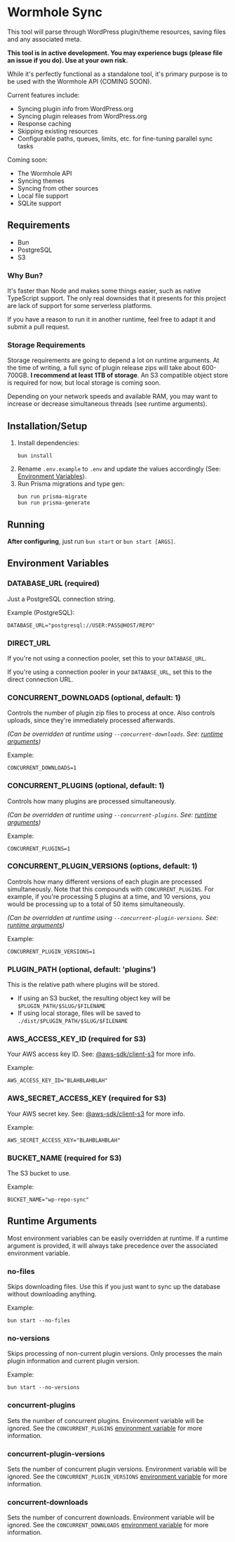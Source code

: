 # Wormhole Sync

This tool will parse through WordPress plugin/theme resources, saving files and any associated meta.

**This tool is in active development. You may experience bugs (please file an issue if you do). Use at your own risk.**

While it's perfectly functional as a standalone tool, it's primary purpose is to be used with the Wormhole API (COMING SOON).

Current features include:

- Syncing plugin info from WordPress.org
- Syncing plugin releases from WordPress.org
- Response caching
- Skipping existing resources
- Configurable paths, queues, limits, etc. for fine-tuning parallel sync tasks

Coming soon:

- The Wormhole API
- Syncing themes
- Syncing from other sources
- Local file support
- SQLite support

## Requirements

- Bun
- PostgreSQL
- S3

### Why Bun?

It's faster than Node and makes some things easier, such as native TypeScript support. The only real downsides that it presents for this project are lack of support for some serverless platforms.

If you have a reason to run it in another runtime, feel free to adapt it and submit a pull request.

### Storage Requirements

Storage requirements are going to depend a lot on runtime arguments. At the time of writing, a full sync of plugin release zips will take about 600-700GB. **I recommend at least 1TB of storage**. An S3 compatible object store is required for now, but local storage is coming soon.

Depending on your network speeds and available RAM, you may want to increase or decrease simultaneous threads (see runtime arguments).

## Installation/Setup

1. Install dependencies:
   ```
   bun install
   ```
2. Rename `.env.example` to `.env` and update the values accordingly (See: [Environment Variables](#environment-variables)).
3. Run Prisma migrations and type gen:
   ```
   bun run prisma-migrate
   bun run prisma-generate
   ```

## Running

**After configuring**, just run `bun start` or `bun start [ARGS]`.

## Environment Variables

### DATABASE_URL (required)

Just a PostgreSQL connection string.

Example (PostgreSQL):

```
DATABASE_URL="postgresql://USER:PASS@HOST/REPO"
```

### DIRECT_URL

If you're not using a connection pooler, set this to your `DATABASE_URL`.

If you're using a connection pooler in your `DATABASE_URL`, set this to the direct connection URL.

### CONCURRENT_DOWNLOADS (optional, default: 1)

Controls the number of plugin zip files to process at once. Also controls uploads, since they're immediately processed afterwards.

_(Can be overridden at runtime using `--concurrent-downloads`. See: [runtime arguments](#runtime-arguments))_

Example:

```
CONCURRENT_DOWNLOADS=1
```

### CONCURRENT_PLUGINS (optional, default: 1)

Controls how many plugins are processed simultaneously.

_(Can be overridden at runtime using `--concurrent-plugins`. See: [runtime arguments](#runtime-arguments))_

Example:

```
CONCURRENT_PLUGINS=1
```

### CONCURRENT_PLUGIN_VERSIONS (options, default: 1)

Controls how many different versions of each plugin are processed simultaneously. Note that this compounds with `CONCURRENT_PLUGINS`. For example, if you're processing 5 plugins at a time, and 10 versions, you would be processing up to a total of 50 items simultaneously.

_(Can be overridden at runtime using `--concurrent-plugin-versions`. See: [runtime arguments](#runtime-arguments))_

Example:

```
CONCURRENT_PLUGIN_VERSIONS=1
```

### PLUGIN_PATH (optional, default: 'plugins')

This is the relative path where plugins will be stored.

- If using an S3 bucket, the resulting object key will be `$PLUGIN_PATH/$SLUG/$FILENAME`
- If using local storage, files will be saved to `./dist/$PLUGIN_PATH/$SLUG/$FILENAME`

### AWS_ACCESS_KEY_ID (required for S3)

Your AWS access key ID. See: [@aws-sdk/client-s3](https://www.npmjs.com/package/@aws-sdk/client-s3) for more info.

Example:

```
AWS_ACCESS_KEY_ID="BLAHBLAHBLAH"
```

### AWS_SECRET_ACCESS_KEY (required for S3)

Your AWS secret key. See: [@aws-sdk/client-s3](https://www.npmjs.com/package/@aws-sdk/client-s3) for more info.

Example:

```
AWS_SECRET_ACCESS_KEY="BLAHBLAHBLAH"
```

### BUCKET_NAME (required for S3)

The S3 bucket to use.

Example:

```
BUCKET_NAME="wp-repo-sync"
```

## Runtime Arguments

Most environment variables can be easily overridden at runtime. If a runtime argument is provided, it will always take precedence over the associated environment variable.

### no-files

Skips downloading files. Use this if you just want to sync up the database without downloading anything.

Example:

```
bun start --no-files
```

### no-versions

Skips processing of non-current plugin versions. Only processes the main plugin information and current plugin version.

Example:

```
bun start --no-versions
```

### concurrent-plugins

Sets the number of concurrent plugins. Environment variable will be ignored. See the `CONCURRENT_PLUGINS` [environment variable](#environment-variables) for more information.

### concurrent-plugin-versions

Sets the number of concurrent plugin versions. Environment variable will be ignored. See the `CONCURRENT_PLUGIN_VERSIONS` [environment variable](#environment-variables) for more information.

### concurrent-downloads

Sets the number of concurrent downloads. Environment variable will be ignored. See the `CONCURRENT_DOWNLOADS` [environment variable](#environment-variables) for more information.
